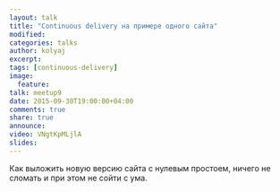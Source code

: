 ```yaml
---
layout: talk
title: "Continuous delivery на примере одного сайта"
modified:
categories: talks
author: kolyaj
excerpt:
tags: [continuous-delivery]
image:
  feature:
talk: meetup9
date: 2015-09-30T19:00:00+04:00
comments: true
share: true
announce:  
video: VNgtKpMLjlA
slides: 
---
```


Как выложить новую версию сайта с нулевым простоем, ничего не сломать и при этом не сойти с ума.
